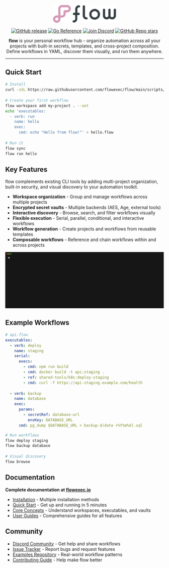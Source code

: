 <p align="center"><a href="https://flowexec.io"><img src="docs/_media/logo.png" alt="flow" width="200"/></a></p>

<p align="center">
    <a href="https://img.shields.io/github/v/release/flowexec/flow"><img src="https://img.shields.io/github/v/release/flowexec/flow" alt="GitHub release"></a>
    <a href="https://pkg.go.dev/github.com/flowexec/flow"><img src="https://pkg.go.dev/badge/github.com/flowexec/flow.svg" alt="Go Reference"></a>
    <a href="https://discord.gg/CtByNKNMxM"><img src="https://img.shields.io/badge/discord-join%20community-7289da?logo=discord&logoColor=white" alt="Join Discord"></a>
    <a href="https://github.com/flowexec/flow"><img alt="GitHub Repo stars" src="https://img.shields.io/github/stars/flowexec/flow"></a>
</p>

<p align="center">
    <b>flow</b> is your personal workflow hub - organize automation across all your projects with built-in secrets, templates, and cross-project composition.
    Define workflows in YAML, discover them visually, and run them anywhere.
</p>

---

## Quick Start

```bash
# Install
curl -sSL https://raw.githubusercontent.com/flowexec/flow/main/scripts/install.sh | bash

# Create your first workflow
flow workspace add my-project . --set
echo 'executables:
  - verb: run
    name: hello
    exec:
      cmd: echo "Hello from flow!"' > hello.flow

# Run it
flow sync
flow run hello
```

## Key Features

flow complements existing CLI tools by adding multi-project organization, built-in security, and visual discovery to your automation toolkit.

- **Workspace organization** - Group and manage workflows across multiple projects
- **Encrypted secret vaults** - Multiple backends (AES, Age, external tools)
- **Interactive discovery** - Browse, search, and filter workflows visually
- **Flexible execution** - Serial, parallel, conditional, and interactive workflows
- **Workflow generation** - Create projects and workflows from reusable templates
- **Composable workflows** - Reference and chain workflows within and across projects

<p align="center"><img src="docs/_media/demo.gif" alt="flow" width="1600"/></p>

## Example Workflows

```yaml
# api.flow
executables:
  - verb: deploy
    name: staging
    serial:
      execs:
        - cmd: npm run build
        - cmd: docker build -t api:staging .
        - ref: shared-tools/k8s:deploy-staging
        - cmd: curl -f https://api-staging.example.com/health

  - verb: backup
    name: database
    exec:
      params:
        - secretRef: database-url
          envKey: DATABASE_URL
      cmd: pg_dump $DATABASE_URL > backup-$(date +%Y%m%d).sql
```

```bash
# Run workflows
flow deploy staging
flow backup database

# Visual discovery
flow browse
```

## Documentation

**Complete documentation at [flowexec.io](https://flowexec.io)**

- [Installation](https://flowexec.io/#/installation) - Multiple installation methods
- [Quick Start](https://flowexec.io/#/quickstart) - Get up and running in 5 minutes
- [Core Concepts](https://flowexec.io/#/guide/concepts) - Understand workspaces, executables, and vaults
- [User Guides](https://flowexec.io/#/guide/README) - Comprehensive guides for all features

## Community

- [Discord Community](https://discord.gg/CtByNKNMxM) - Get help and share workflows
- [Issue Tracker](https://github.com/flowexec/flow/issues) - Report bugs and request features
- [Examples Repository](https://github.com/flowexec/examples) - Real-world workflow patterns
- [Contributing Guide](https://flowexec.io/#/development) - Help make flow better
